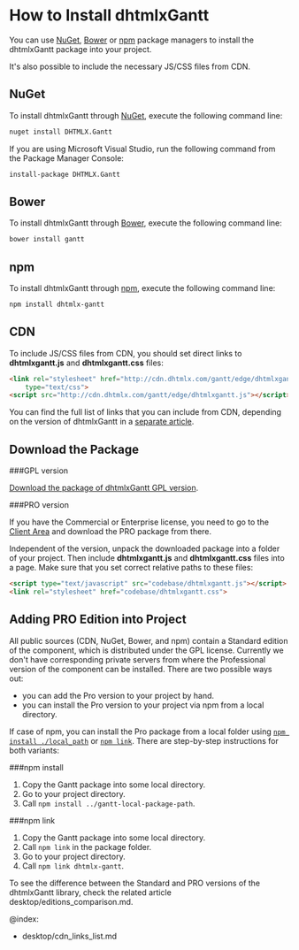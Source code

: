 How to Install dhtmlxGantt 
====================================

You can use [NuGet](https://www.nuget.org/), [Bower](https://bower.io/) or [npm](https://www.npmjs.com/) package managers to install the dhtmlxGantt package into your project.

It's also possible to include the necessary JS/CSS files from CDN.

NuGet
-------------------------

To install dhtmlxGantt through [NuGet](https://www.nuget.org/), execute the following command line:

~~~html
nuget install DHTMLX.Gantt
~~~

If you are using Microsoft Visual Studio, run the following command from the Package Manager Console:

~~~html
install-package DHTMLX.Gantt
~~~


Bower
-------------------------

To install dhtmlxGantt through [Bower](https://bower.io/), execute the following command line:

~~~html
bower install gantt
~~~

npm
-------------------------

To install dhtmlxGantt through [npm](https://www.npmjs.com/package/dhtmlx-gantt), execute the following command line:

~~~html
npm install dhtmlx-gantt
~~~

CDN
-----

To include JS/CSS files from CDN, you should set direct links to **dhtmlxgantt.js** and **dhtmlxgantt.css** files:

~~~html
<link rel="stylesheet" href="http://cdn.dhtmlx.com/gantt/edge/dhtmlxgantt.css" 
    type="text/css"> 
<script src="http://cdn.dhtmlx.com/gantt/edge/dhtmlxgantt.js"></script>
~~~

You can find the full list of links that you can include from CDN, depending on the version of dhtmlxGantt in a [separate article](desktop/cdn_links_list.md).

Download the Package
---------------------

###GPL version

[Download the package of dhtmlxGantt GPL version](https://dhtmlx.com/docs/products/dhtmlxGantt/download.shtml). 


###PRO version

If you have the Commercial or Enterprise license, you need to go to the [Client Area](https://dhtmlx.com/clients/) and download the PRO package from there.

Independent of the version, unpack the downloaded package into a folder of your project. 
Then include **dhtmlxgantt.js** and **dhtmlxgantt.css** files into a page. Make sure that you set correct relative paths to these files:

~~~html
<script type="text/javascript" src="codebase/dhtmlxgantt.js"></script>  
<link rel="stylesheet" href="codebase/dhtmlxgantt.css">
~~~



Adding PRO Edition into Project
---------------------------------

All public sources (CDN, NuGet, Bower, and npm) contain a Standard edition of the component, which is distributed under the GPL license.
Currently we don't have corresponding private servers from where the Professional version of the component can be installed. There are two possible ways out:
 
- you can add the Pro version to your project by hand.
- you can install the Pro version to your project via npm from a local directory.

If case of npm, you can install the Pro package from a local folder using  [`npm install ./local_path`](https://docs.npmjs.com/cli/install/) or [`npm link`](https://docs.npmjs.com/cli/link/).
There are step-by-step instructions for both variants:

###npm install

1. Copy the Gantt package into some local directory.
2. Go to your project directory. 
3. Call `npm install ../gantt-local-package-path`.

###npm link

1. Copy the Gantt package into some local directory.
2. Call `npm link` in the package folder.
3. Go to your project directory.
4. Call `npm link dhtmlx-gantt`.

To see the difference between the Standard and PRO versions of the dhtmlxGantt library, check the related article desktop/editions_comparison.md.


@index:
- desktop/cdn_links_list.md
